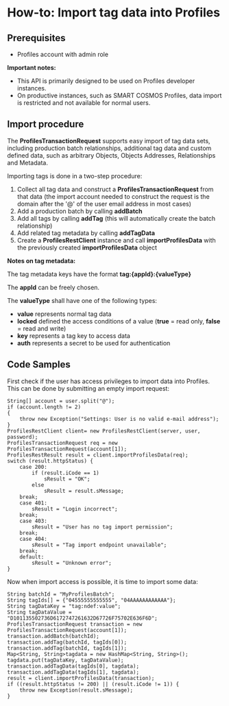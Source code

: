 # How-to: Import tag data into Profiles

## Prerequisites

 - Profiles account with admin role

**Important notes:**

 - This API is primarily designed to be used on Profiles developer instances.
 - On productive instances, such as SMART COSMOS Profiles, data import is restricted
   and not available for normal users.

## Import procedure

The **ProfilesTransactionRequest** supports easy import of tag data sets, including
production batch relationships, additional tag data and custom defined data, such as
arbitrary Objects, Objects Addresses, Relationships and Metadata.

Importing tags is done in a two-step procedure:

1. Collect all tag data and construct a **ProfilesTransactionRequest** from that data
   (the import account needed to construct the request is the domain after the '@' of
   the user email address in most cases)
2. Add a production batch by calling **addBatch**
3. Add all tags by calling **addTag** (this will automatically create the batch
   relationship)
4. Add related tag metadata by calling **addTagData**
5. Create a **ProfilesRestClient** instance and call **importProfilesData** with the
   previously created **importProfilesData** object

**Notes on tag metadata:**

The tag metadata keys have the format **tag:{appId}:{valueType}**

The **appId** can be freely chosen.

The **valueType** shall have one of the following types:
 - **value** represents normal tag data
 - **locked** defined the access conditions of a value
   (**true** = read only, **false** = read and write)
 - **key** represents a tag key to access data
 - **auth** represents a secret to be used for authentication

## Code Samples

First check if the user has access privileges to import data into Profiles. This can
be done by submitting an empty import request:

    String[] account = user.split("@");
    if (account.length != 2)
    {
        throw new Exception("Settings: User is no valid e-mail address");
    }
    ProfilesRestClient client= new ProfilesRestClient(server, user, password);
    ProfilesTransactionRequest req = new ProfilesTransactionRequest(account[1]);
    ProfilesRestResult result = client.importProfilesData(req);
    switch (result.httpStatus) {
        case 200:
            if (result.iCode == 1)
                sResult = "OK";
            else
                sResult = result.sMessage;
        break;
        case 401:
            sResult = "Login incorrect";
        break;
        case 403:
            sResult = "User has no tag import permission";
        break;
        case 404:
            sResult = "Tag import endpoint unavailable";
        break;
        default:
            sResult = "Unknown error";
    }

Now when import access is possible, it is time to import some data:

    String batchId = "MyProfilesBatch";
    String tagIds[] = {"04555555555555", "04AAAAAAAAAAAA"};
    String tagDataKey = "tag:ndef:value";
    String tagDataValue = "D101135502736D6172747261632D67726F75702E636F6D";
    ProfilesTransactionRequest transaction = new ProfilesTransactionRequest(account[1]);
    transaction.addBatch(batchId);
    transaction.addTag(batchId, tagIds[0]);
    transaction.addTag(batchId, tagIds[1]);
    Map<String, String>tagdata = new HashMap<String, String>();
    tagdata.put(tagDataKey, tagDataValue);
    transaction.addTagData(tagIds[0], tagdata);
    transaction.addTagData(tagIds[1], tagdata);
    result = client.importProfilesData(transaction);
    if ((result.httpStatus != 200) || (result.iCode != 1)) {
        throw new Exception(result.sMessage);
    }
